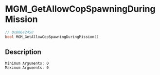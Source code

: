 # MGM_GetAllowCopSpawningDuringMission
```c
// 0x00642450
bool MGM_GetAllowCopSpawningDuringMission()
```
## Description
```
Minimum Arguments: 0
Maximum Arguments: 0
```
